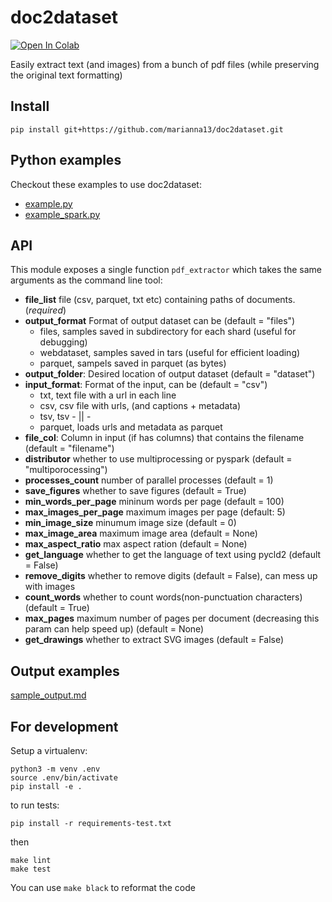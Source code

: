 # doc2dataset
[![Open In Colab](https://colab.research.google.com/assets/colab-badge.svg)](https://colab.research.google.com/drive/1enfWFq6V-2qh5MKsoyTNHLiRjaXoQMAp?usp=sharing)

Easily extract text (and images) from a bunch of pdf files (while preserving the original text formatting)

## Install

`pip install git+https://github.com/marianna13/doc2dataset.git`

## Python examples

Checkout these examples to use doc2dataset:
* [example.py](examples/example.py)
* [example_spark.py](examples/example_spark.py)

## API

This module exposes a single function `pdf_extractor` which takes the same arguments as the command line tool:


* **file_list** file (csv, parquet, txt etc) containing paths of documents. (*required*)
* **output_format**  Format of output dataset can be (default = "files")
    - files, samples saved in subdirectory for each shard (useful for debugging)
    - webdataset, samples saved in tars (useful for efficient loading)
    - parquet, sampels saved in parquet (as bytes)
* **output_folder**: Desired location of output dataset (default = "dataset")
* **input_format**: Format of the input, can be (default = "csv")
    - txt, text file with a url in each line
    - csv, csv file with urls, (and captions + metadata)
    - tsv, tsv - || -
    - parquet, loads urls and metadata as parquet
* **file_col**: Column in input (if has columns) that contains the filename (default = "filename")
* **distributor** whether to use multiprocessing or pyspark (default = "multiporocessing")
* **processes_count** number of parallel processes (default = 1)
* **save_figures** whether to save figures (default = True)
* **min_words_per_page** mininum words per page (default = 100)
* **max_images_per_page** maximum images per page (default: 5)
* **min_image_size** minumum image size (default = 0)
* **max_image_area** maximum image area (default = None)
* **max_aspect_ratio** max aspect ration (default = None)
* **get_language** whether to get the language of text using pycld2 (default = False)
* **remove_digits** whether to remove digits (default = False), can mess up with images
* **count_words** whether to count words(non-punctuation characters) (default = True)
* **max_pages** maximum number of pages per document (decreasing this param can help speed up) (default = None)
* **get_drawings** whether to extract  SVG images (default = False)

## Output examples

[sample_output.md](sample_output.md)


## For development


Setup a virtualenv:

```
python3 -m venv .env
source .env/bin/activate
pip install -e .
```

to run tests:
```
pip install -r requirements-test.txt
```
then 
```
make lint
make test
```

You can use `make black` to reformat the code

